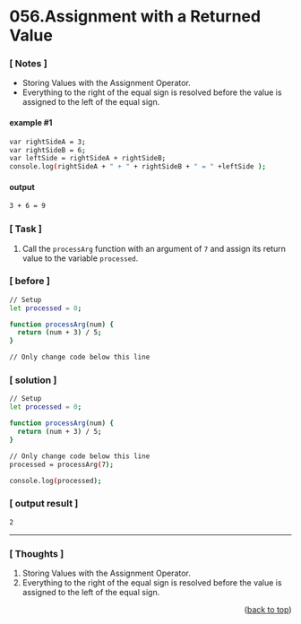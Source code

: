 <a name="topage"></a>

# 056.Assignment with a Returned Value

### [ Notes ]
  *  Storing Values with the Assignment Operator.
  *  Everything to the right of the equal sign is resolved before the value is assigned to the left of the equal sign.

#### example #1

```sh
var rightSideA = 3;
var rightSideB = 6;
var leftSide = rightSideA + rightSideB;
console.log(rightSideA + " + " + rightSideB + " = " +leftSide );
```

#### output
```sh
3 + 6 = 9
```

### [ Task ]
  1. Call the `processArg` function with an argument of `7` and assign its return value to the variable `processed`.

### [ before ]

```sh
// Setup
let processed = 0;

function processArg(num) {
  return (num + 3) / 5;
}

// Only change code below this line
```

### [ solution ]

```sh
// Setup
let processed = 0;

function processArg(num) {
  return (num + 3) / 5;
}

// Only change code below this line
processed = processArg(7);

console.log(processed);
```

### [ output result ]

```sh
2
```

-----

### [ Thoughts ]

  1.  Storing Values with the Assignment Operator.
  2.  Everything to the right of the equal sign is resolved before the value is assigned to the left of the equal sign.
  

<p align="right">(<a href="#topage">back to top</a>)</p>
<br/>
<br/>
